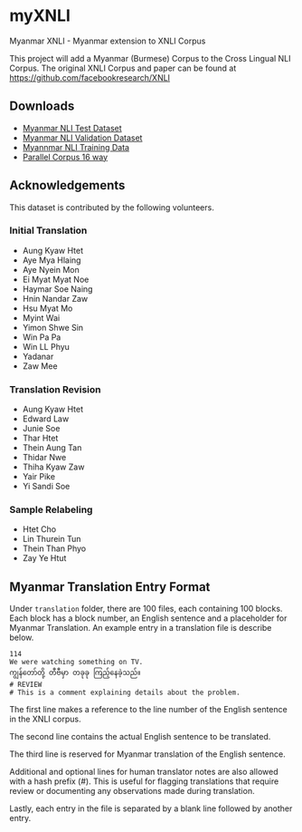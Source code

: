 # myXNLI
Myanmar XNLI - Myanmar extension to XNLI Corpus

This project will add a Myanmar (Burmese) Corpus to the Cross Lingual NLI Corpus.
The original XNLI Corpus and paper can be found at https://github.com/facebookresearch/XNLI

## Downloads
* [Myanmar NLI Test Dataset](./output/my/my.genre.test.tsv)
* [Myanmar NLI Validation Dataset](./output/my/my.genre.dev.tsv)
* [Myannmar NLI Training Data](./output/my/my.genre.train.tsv.gz)
* [Parallel Corpus 16 way](./output/my/myxnli.16way.tsv)

## Acknowledgements
This dataset is contributed by the following volunteers.

### Initial Translation
* Aung Kyaw Htet
* Aye Mya Hlaing
* Aye Nyein Mon
* Ei Myat Myat Noe
* Haymar Soe Naing
* Hnin Nandar Zaw
* Hsu Myat Mo
* Myint Wai
* Yimon Shwe Sin
* Win Pa Pa
* Win LL Phyu
* Yadanar
* Zaw Mee

### Translation Revision
* Aung Kyaw Htet
* Edward Law
* Junie Soe
* Thar Htet
* Thein Aung Tan
* Thidar Nwe
* Thiha Kyaw Zaw
* Yair Pike
* Yi Sandi Soe
  
### Sample Relabeling
* Htet Cho
* Lin Thurein Tun
* Thein Than Phyo
* Zay Ye Htut

## Myanmar Translation Entry Format

Under `translation` folder, there are 100 files, each containing 100 blocks. Each block has a block number, an English sentence and a placeholder for Myanmar Translation. An example entry in a translation file is describe below.

```
114
We were watching something on TV.
ကျွန်တော်တို့ တီဗီမှာ တခုခု ကြည့်နေခဲ့သည်။
# REVIEW
# This is a comment explaining details about the problem.
```


The first line makes a reference to the line number of the English sentence in the XNLI corpus. 

The second line contains the actual English sentence to be translated.

The third line is reserved for Myanmar translation of the English sentence.

Additional and optional lines for human translator notes are also allowed with a hash prefix (#). This is useful for flagging translations that require review or documenting any observations made during translation.

Lastly, each entry in the file is separated by a blank
line followed by another entry.
